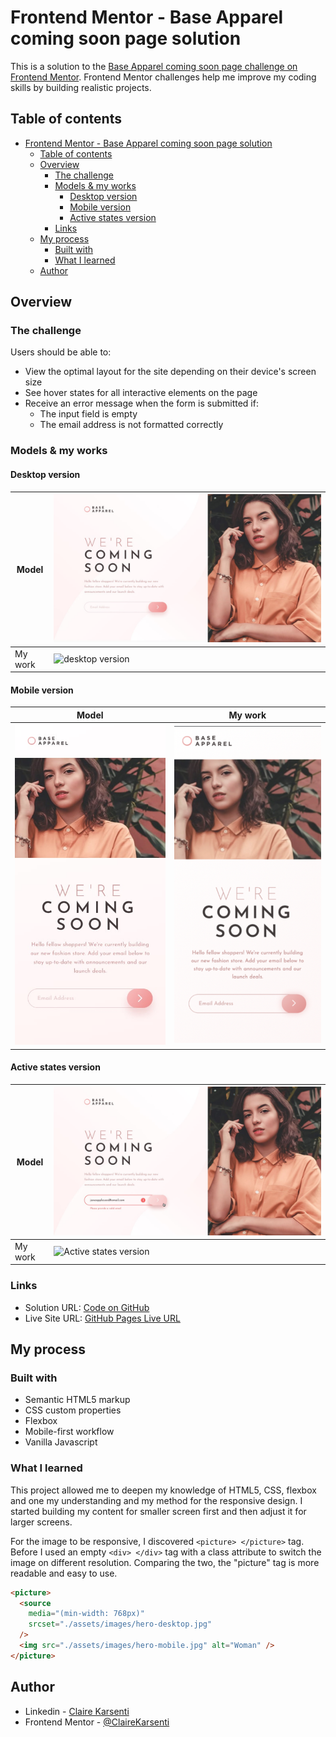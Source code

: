 # Frontend Mentor - Base Apparel coming soon page solution

This is a solution to the [Base Apparel coming soon page challenge on Frontend Mentor](https://www.frontendmentor.io/challenges/base-apparel-coming-soon-page-5d46b47f8db8a7063f9331a0).
Frontend Mentor challenges help me improve my coding skills by building realistic projects.

## Table of contents

- [Frontend Mentor - Base Apparel coming soon page solution](#frontend-mentor---base-apparel-coming-soon-page-solution)
  - [Table of contents](#table-of-contents)
  - [Overview](#overview)
    - [The challenge](#the-challenge)
    - [Models \& my works](#models--my-works)
      - [Desktop version](#desktop-version)
      - [Mobile version](#mobile-version)
      - [Active states version](#active-states-version)
    - [Links](#links)
  - [My process](#my-process)
    - [Built with](#built-with)
    - [What I learned](#what-i-learned)
  - [Author](#author)

## Overview

### The challenge

Users should be able to:

- View the optimal layout for the site depending on their device's screen size
- See hover states for all interactive elements on the page
- Receive an error message when the form is submitted if:
  - The input field is empty
  - The email address is not formatted correctly

### Models & my works

#### Desktop version

| Model   | ![desktop version](/assets/design/desktop-design.jpg)           |
| ------- | --------------------------------------------------------------- |
| My work | ![desktop version](/assets/my-work/my-work-desktop-version.png) |

#### Mobile version

| Model                                               | My work                                                       |
| --------------------------------------------------- | ------------------------------------------------------------- |
| ![mobile version](/assets/design/mobile-design.jpg) | ![mobile version](/assets/my-work/my-work-mobile-version.png) |

#### Active states version

| Model   | ![Active states version](/assets/design/active-states.jpg)                  |
| ------- | --------------------------------------------------------------------------- |
| My work | ![Active states version](/assets/my-work/my-work-active-states-version.png) |

### Links

- Solution URL: [Code on GitHub](https://github.com/ClaireKarsenti/Base-Apparel-Coming-Soon-Page)
- Live Site URL: [GitHub Pages Live URL](https://clairekarsenti.github.io/Base-Apparel-Coming-Soon-Page/)

## My process

### Built with

- Semantic HTML5 markup
- CSS custom properties
- Flexbox
- Mobile-first workflow
- Vanilla Javascript

### What I learned

This project allowed me to deepen my knowledge of HTML5, CSS, flexbox and one my understanding and my method for the responsive design. I started building my content for smaller screen first and then adjust it for larger screens.

For the image to be responsive, I discovered `<picture> </picture>` tag. Before I used an empty `<div> </div>` tag with a class attribute to switch the image on different resolution. Comparing the two, the "picture" tag is more readable and easy to use.

```html
<picture>
  <source
    media="(min-width: 768px)"
    srcset="./assets/images/hero-desktop.jpg"
  />
  <img src="./assets/images/hero-mobile.jpg" alt="Woman" />
</picture>
```

## Author

- Linkedin - [Claire Karsenti](https://www.linkedin.com/in/claire-karsenti/)
- Frontend Mentor - [@ClaireKarsenti](https://www.frontendmentor.io/profile/ClaireKarsenti)